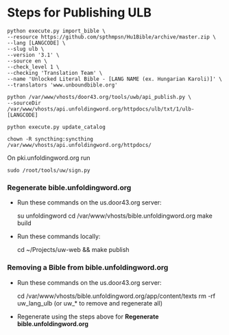 # Steps for Publishing ULB

    python execute.py import_bible \
    --resource https://github.com/spthmpsn/Hu1Bible/archive/master.zip \
    --lang [LANGCODE] \
    --slug ulb \
    --version '3.1' \
    --source en \
    --check_level 1 \
    --checking 'Translation Team' \
    --name 'Unlocked Literal Bible - [LANG NAME (ex. Hungarian Karoli)]' \
    --translators 'www.unboundbible.org'

    python /var/www/vhosts/door43.org/tools/uwb/api_publish.py \
    --sourceDir /var/www/vhosts/api.unfoldingword.org/httpdocs/ulb/txt/1/ulb-[LANGCODE]

    python execute.py update_catalog
    
    chown -R syncthing:syncthing /var/www/vhosts/api.unfoldingword.org/httpdocs/

On pki.unfoldingword.org run

    sudo /root/tools/uw/sign.py

### Regenerate bible.unfoldingword.org

* Run these commands on the us.door43.org server:


    su unfoldingword
    cd /var/www/vhosts/bible.unfoldingword.org
    make build

* Run these commands locally:


    cd ~/Projects/uw-web && make publish
    

### Removing a Bible from bible.unfoldingword.org

* Run these commands on the us.door43.org server:


    cd /var/www/vhosts/bible.unfoldingword.org/app/content/texts
    rm -rf uw_lang_ulb (or uw_* to remove and regenerate all)
    
* Regenerate using the steps above for __Regenerate bible.unfoldingword.org__

